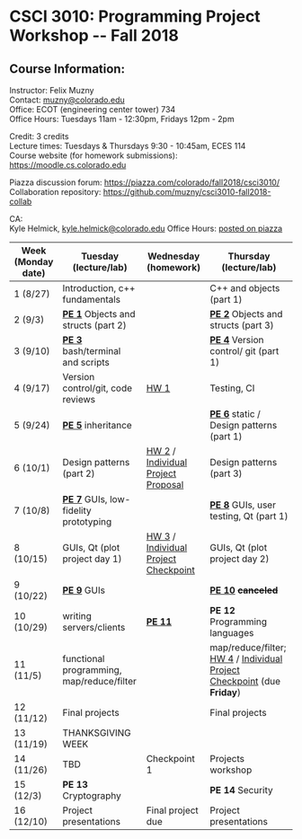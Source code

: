 CSCI 3010: Programming Project Workshop -- Fall 2018
=====================

Course Information:
-----------------


Instructor: Felix Muzny  
Contact: muzny@colorado.edu  
Office: ECOT (engineering center tower) 734  
Office Hours: Tuesdays 11am - 12:30pm, Fridays 12pm - 2pm

Credit: 3 credits  
Lecture times: Tuesdays & Thursdays 9:30 - 10:45am, ECES 114  
Course website (for homework submissions): https://moodle.cs.colorado.edu  

Piazza discussion forum: https://piazza.com/colorado/fall2018/csci3010/  
Collaboration repository: https://github.com/muzny/csci3010-fall2018-collab  

CA:  
Kyle Helmick, kyle.helmick@colorado.edu
Office Hours: [posted on piazza](https://piazza.com/colorado/fall2018/csci3010/staff)


|Week (Monday date) | Tuesday (lecture/lab) | Wednesday (homework) | Thursday (lecture/lab) |
| --- | --- | --- | --- |
1 (8/27) | Introduction, c++ fundamentals | | C++ and objects (part 1) |
2 (9/3) | [__PE 1__](programming_exercises/pe1.md)  Objects and structs (part 2) | | [__PE 2__](programming_exercises/pe2.md)  Objects and structs (part 3) |
3 (9/10) | [__PE 3__](programming_exercises/pe3.md)  bash/terminal and scripts | | [__PE 4__](programming_exercises/pe4.md)  Version control/ git (part 1) |
4 (9/17) | Version control/git, code reviews | [HW 1](homeworks/hw1_maze/) | Testing, CI |
5 (9/24) | [__PE 5__](programming_exercises/pe5.md)  inheritance | | [__PE 6__](programming_exercises/pe6.md)  static / Design patterns (part 1) |
6 (10/1) | Design patterns (part 2) | [HW 2](homeworks/hw2_shoppingtesting/) / [Individual Project Proposal](homeworks/individual_projects) | Design patterns (part 3) |
7 (10/8) | [__PE 7__](programming_exercises/pe7.md) GUIs, low-fidelity prototyping | | [__PE 8__](programming_exercises/pe8.md)  GUIs, user testing, Qt (part 1) |
8 (10/15) | GUIs, Qt (plot project day 1) | [HW 3](homeworks/hw3_election/) / [Individual Project Checkpoint](homeworks/individual_projects) | GUIs, Qt (plot project day 2) |
9 (10/22) | [__PE 9__](programming_exercises/pe9.md)  GUIs | | [__PE 10__](programming_exercises/pe10.md) ~~__canceled__~~ 
10 (10/29) | writing servers/clients | [__PE 11__](programming_exercises/pe11.md)  | __PE 12__  Programming languages
11 (11/5) |  functional programming, map/reduce/filter |  |   map/reduce/filter; [HW 4](homeworks/hw4_life/) / [Individual Project Checkpoint](homeworks/individual_projects/) (due __Friday__)
12 (11/12) | Final projects |  | Final projects
13 (11/19) | THANKSGIVING WEEK | | 
14 (11/26) | TBD | Checkpoint 1 | Projects workshop
15 (12/3) | __PE 13__ Cryptography | | __PE 14__ Security
16 (12/10) | Project presentations | Final project due | Project presentations
